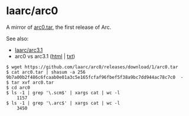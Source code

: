 # laarc/arc0

A mirror of [arc0.tar](https://github.com/laarc/arc0/releases/download/1/arc0.tar), the first release of Arc.

See also:

* [laarc/arc3.1](https://github.com/laarc/arc3.1)
* arc0 vs arc3.1 ([html](https://rawgit.com/laarc/notebook/master/arc0-3.1.html) | [txt](https://rawgit.com/laarc/notebook/master/arc0-3.1.txt))

```
$ wget https://github.com/laarc/arc0/releases/download/1/arc0.tar
$ cat arc0.tar | shasum -a 256
9b7a00b2f486c6fcaab0e01a3c5e165fcfaf96fbef5f38a9bc7dd944ac78c7c0  -
$ tar xvf arc0.tar
$ cd arc0
$ ls -1 | grep '\.scm$' | xargs cat | wc -l
    1157
$ ls -1 | grep '\.arc$' | xargs cat | wc -l
    3450
```

